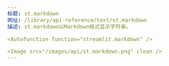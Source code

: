 ```yaml
---
标题: st.markdown
网址: /library/api-reference/text/st.markdown
描述: st.markdown以Markdown格式显示字符串。

<Autofunction function="streamlit.markdown" />

<Image src="/images/api/st.markdown.png" clean />
---
```

